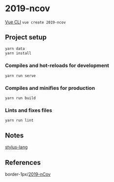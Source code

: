 # 2019-ncov

[Vue CLI](https://cli.vuejs.org/guide/creating-a-project.html)
`vue create 2019-ncov`

## Project setup

```s
yarn data
yarn install
```

### Compiles and hot-reloads for development
```
yarn run serve
```

### Compiles and minifies for production
```
yarn run build
```

### Lints and fixes files
```
yarn run lint
```

## Notes

[stylus-lang](http://stylus-lang.com/try.html)

## References

border-1px/[2019-nCov](https://github.com/border-1px/2019-nCov)  
